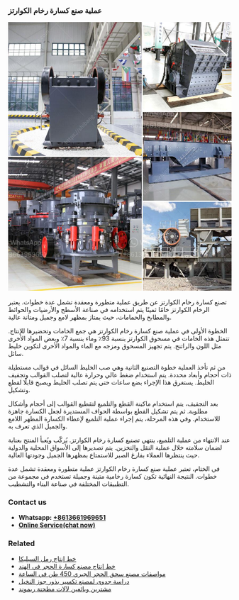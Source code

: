 <h3>عملية صنع كسارة رخام الكوارتز</h3><img src='1701852533.jpg' alt=''><p>تصنع كسارة رخام الكوارتز عن طريق عملية متطورة ومعقدة تشمل عدة خطوات. يعتبر الرخام الكوارتز خامًا ثمينًا يتم استخدامه في صناعة الأسطح والأرضيات والحوائط والمطابخ والحمامات، حيث يمتاز بمظهر لامع وجميل ومتانة عالية.</p><p>الخطوة الأولى في عملية صنع كسارة رخام الكوارتز هي جمع الخامات وتحضيرها للإنتاج. تتمثل هذه الخامات في مسحوق الكوارتز بنسبة 93٪ وماء بنسبة 7٪ وبعض المواد الأخرى مثل اللون والراتنج. يتم تجهيز المسحوق ومزجه مع الماء والمواد الأخرى لتكوين خليط سائل.</p><p>من ثم تأخذ العملية خطوة التصنيع الثانية وهي صب الخليط السائل في قوالب مستطيلة ذات أحجام وأبعاد محددة. يتم استخدام ضغط عالي وحرارة عالية لتصلب القوالب وتجفيف الخليط. يستغرق هذا الإجراء بضع ساعات حتى يتم تصلب الخليط ويصبح قابلًا لقطع وتشكيل.</p><p>بعد التجفيف، يتم استخدام ماكينة القطع والتلميع لتقطيع القوالب إلى أحجام وأشكال مطلوبة. ثم يتم تشكيل القطع بواسطة الحواف المستديرة لجعل الكسارة جاهزة للاستخدام. وفي هذه المرحلة، يتم إجراء عملية التلميع لإعطاء الكسارة المظهر اللامع والجميل الذي تعرف به.</p><p>عند الانتهاء من عملية التلميع، ينتهي تصنيع كسارة رخام الكوارتز. يُركّب ويُعبأ المنتج بعناية لضمان سلامته خلال عملية النقل والتخزين. يتم تصديرها إلى الأسواق المحلية والدولية حيث ينتظرها العملاء بفارغ الصبر للاستمتاع بمظهرها الجميل وجودتها العالية.</p><p>في الختام، تعتبر عملية صنع كسارة رخام الكوارتز عملية متطورة ومعقدة تشمل عدة خطوات. النتيجة النهائية تكون كسارة رخامية متينة وجميلة تستخدم في مجموعة من التطبيقات المختلفة في صناعة البناء والتشطيب.</p><h3>Contact us</h3><ul><li><strong>Whatsapp:&nbsp;<a href="https://wa.me/8613661969651">+8613661969651</a></strong></li><li><a href="https://swt.shibang-china.com/?git&amp;zhl&amp;عملية صنع كسارة رخام الكوارتز"><strong>Online Service(chat now)</strong></a></li></ul><h3>Related</h3><ul><li><a href='خط إنتاج رمل السيليكا.md'>خط إنتاج رمل السيليكا</a></li><li><a href='خط إنتاج مصنع كسارة الحجر في الهند.md'>خط إنتاج مصنع كسارة الحجر في الهند</a></li><li><a href='مواصفات مصنع سحق الحجر الجيري 450 طن في الساعة.md'>مواصفات مصنع سحق الحجر الجيري 450 طن في الساعة</a></li><li><a href='دراسة جدوى لمصنع تكسير بذور جوز النخيل.md'>دراسة جدوى لمصنع تكسير بذور جوز النخيل</a></li><li><a href='مشترين وبائعين لآلات مطحنة ريموند.md'>مشترين وبائعين لآلات مطحنة ريموند</a></li></ul>